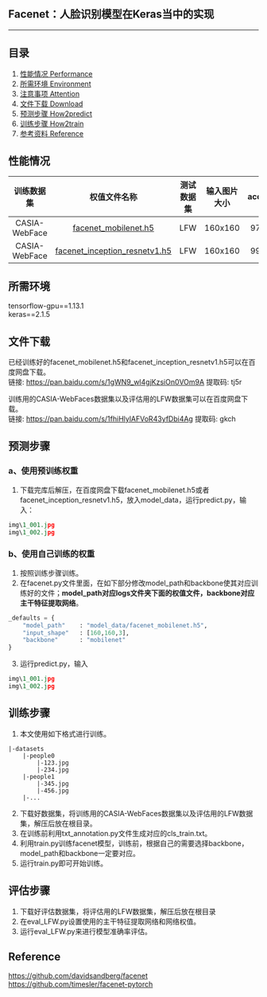 ## Facenet：人脸识别模型在Keras当中的实现
---

## 目录
1. [性能情况 Performance](#性能情况)
2. [所需环境 Environment](#所需环境)
3. [注意事项 Attention](#注意事项)
4. [文件下载 Download](#文件下载)
5. [预测步骤 How2predict](#预测步骤)
6. [训练步骤 How2train](#训练步骤)
7. [参考资料 Reference](#Reference)

## 性能情况
| 训练数据集 | 权值文件名称 | 测试数据集 | 输入图片大小 | accuracy |
| :-----: | :-----: | :------: | :------: | :------: |
| CASIA-WebFace | [facenet_mobilenet.h5](https://github.com/bubbliiiing/facenet-keras/releases/download/v1.0/facenet_mobilenet.h5) | LFW | 160x160 | 97.86% |
| CASIA-WebFace | [facenet_inception_resnetv1.h5](https://github.com/bubbliiiing/facenet-keras/releases/download/v1.0/facenet_inception_resnetv1.h5) | LFW | 160x160 | 99.02% |

## 所需环境
tensorflow-gpu==1.13.1  
keras==2.1.5  

## 文件下载
已经训练好的facenet_mobilenet.h5和facenet_inception_resnetv1.h5可以在百度网盘下载。    
链接: https://pan.baidu.com/s/1gWN9_wl4gjKzsiOn0VOm9A 提取码: tj5r     

训练用的CASIA-WebFaces数据集以及评估用的LFW数据集可以在百度网盘下载。    
链接: https://pan.baidu.com/s/1fhiHlylAFVoR43yfDbi4Ag 提取码: gkch    

## 预测步骤
### a、使用预训练权重
1. 下载完库后解压，在百度网盘下载facenet_mobilenet.h5或者facenet_inception_resnetv1.h5，放入model_data，运行predict.py，输入：
```python
img\1_001.jpg
img\1_002.jpg
```  

### b、使用自己训练的权重
1. 按照训练步骤训练。  
2. 在facenet.py文件里面，在如下部分修改model_path和backbone使其对应训练好的文件；**model_path对应logs文件夹下面的权值文件，backbone对应主干特征提取网络**。  
```python
_defaults = {
    "model_path"    : "model_data/facenet_mobilenet.h5",
    "input_shape"   : [160,160,3],
    "backbone"      : "mobilenet"
}
```
3. 运行predict.py，输入  
```python
img\1_001.jpg
img\1_002.jpg
```  

## 训练步骤
1. 本文使用如下格式进行训练。
```
|-datasets
    |-people0
        |-123.jpg
        |-234.jpg
    |-people1
        |-345.jpg
        |-456.jpg
    |-...
```  
2. 下载好数据集，将训练用的CASIA-WebFaces数据集以及评估用的LFW数据集，解压后放在根目录。
3. 在训练前利用txt_annotation.py文件生成对应的cls_train.txt。  
4. 利用train.py训练facenet模型，训练前，根据自己的需要选择backbone，model_path和backbone一定要对应。
5. 运行train.py即可开始训练。

## 评估步骤
1. 下载好评估数据集，将评估用的LFW数据集，解压后放在根目录
2. 在eval_LFW.py设置使用的主干特征提取网络和网络权值。
3. 运行eval_LFW.py来进行模型准确率评估。

## Reference
https://github.com/davidsandberg/facenet  
https://github.com/timesler/facenet-pytorch  

